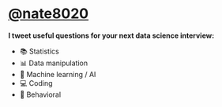 # [@nate8020](https://twitter.com/nate8020)

**I tweet useful questions for your next data science interview:**
- 📚 Statistics
- 📊 Data manipulation
- 🤖 Machine learning / AI
- 💻 Coding
- 🧠 Behavioral
